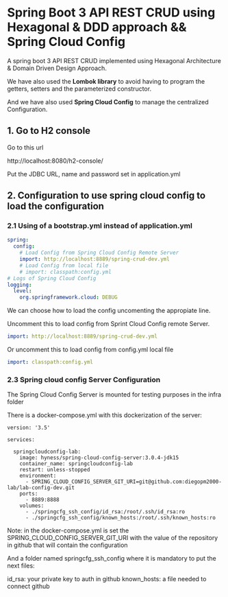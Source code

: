 # Spring Boot 3 API REST CRUD using Hexagonal & DDD approach && Spring Cloud Config

A spring boot 3 API REST CRUD implemented using Hexagonal Architecture & Domain Driven Design Approach.

We have also used the __Lombok library__ to avoid having to program the getters, setters and the parameterized constructor.

And we have also used __Spring Cloud Config__ to manage the centralized Configuration.

## 1. Go to H2 console

Go to this url

http://localhost:8080/h2-console/

Put the JDBC URL, name and password set in application.yml

## 2. Configuration to use spring cloud config to load the configuration

### 2.1 Using of a bootstrap.yml instead of application.yml

```yml
spring:
  config:
    # Load Config from Spring Cloud Config Remote Server
    import: http://localhost:8889/spring-crud-dev.yml
    # Load Config from local file
    # import: classpath:config.yml
# Logs of Spring Cloud Config
logging:
  level:
    org.springframework.cloud: DEBUG
```

We can choose how to load the config uncomenting the appropiate line.

Uncomment this to load config from Sprint Cloud Config remote Server.  

```yml
import: http://localhost:8889/spring-crud-dev.yml
```

Or uncomment this to load config from config.yml local file

```yml
import: classpath:config.yml
```

### 2.3 Spring cloud config Server Configuration

The Spring Cloud Config Server is mounted for testing purposes in the infra folder

There is a docker-compose.yml with this dockerization of the server:

```shell
version: '3.5'

services:

  springcloudconfig-lab:
    image: hyness/spring-cloud-config-server:3.0.4-jdk15
    container_name: springcloudconfig-lab
    restart: unless-stopped
    environment:
      - SPRING_CLOUD_CONFIG_SERVER_GIT_URI=git@github.com:diegopm2000-lab/lab-config-dev.git
    ports:
      - 8889:8888
    volumes:
      - ./springcfg_ssh_config/id_rsa:/root/.ssh/id_rsa:ro
      - ./springcfg_ssh_config/known_hosts:/root/.ssh/known_hosts:ro
```

Note: in the docker-compose.yml is set the SPRING_CLOUD_CONFIG_SERVER_GIT_URI with the value of the repository in github that will contain the configuration

And a folder named springcfg_ssh_config where it is mandatory to put the next files:

id_rsa: your private key to auth in github
known_hosts: a file needed to connect github
